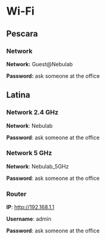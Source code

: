 # Wi-Fi

## Pescara

### Network

**Network:** Guest@Nebulab

**Password:** ask someone at the office

## Latina

### Network 2.4 GHz

**Network**: Nebulab

**Password**: ask someone at the office

### Network 5 GHz

**Network**: Nebulab_5GHz

**Password**: ask someone at the office

### Router

**IP**: http://192.168.1.1

**Username**: admin

**Password**: ask someone at the office
